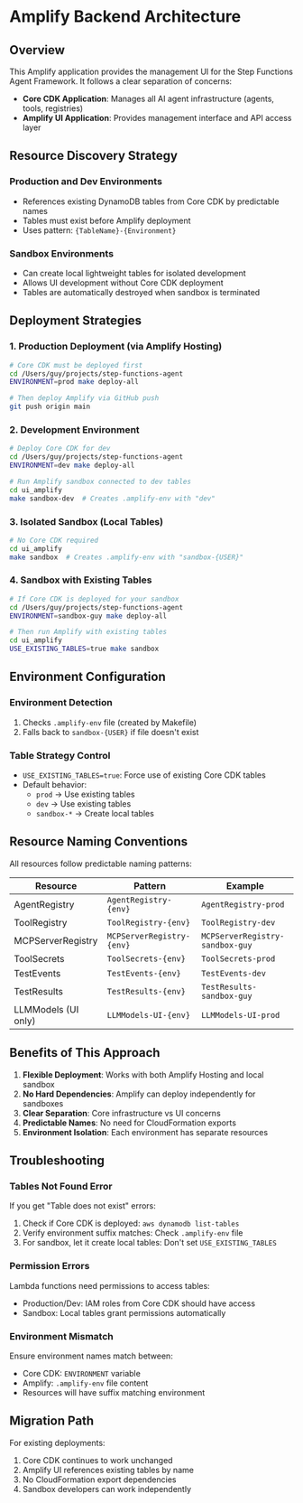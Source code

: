 # Amplify Backend Architecture

## Overview
This Amplify application provides the management UI for the Step Functions Agent Framework. It follows a clear separation of concerns:

- **Core CDK Application**: Manages all AI agent infrastructure (agents, tools, registries)
- **Amplify UI Application**: Provides management interface and API access layer

## Resource Discovery Strategy

### Production and Dev Environments
- References existing DynamoDB tables from Core CDK by predictable names
- Tables must exist before Amplify deployment
- Uses pattern: `{TableName}-{Environment}`

### Sandbox Environments
- Can create local lightweight tables for isolated development
- Allows UI development without Core CDK deployment
- Tables are automatically destroyed when sandbox is terminated

## Deployment Strategies

### 1. Production Deployment (via Amplify Hosting)
```bash
# Core CDK must be deployed first
cd /Users/guy/projects/step-functions-agent
ENVIRONMENT=prod make deploy-all

# Then deploy Amplify via GitHub push
git push origin main
```

### 2. Development Environment
```bash
# Deploy Core CDK for dev
cd /Users/guy/projects/step-functions-agent
ENVIRONMENT=dev make deploy-all

# Run Amplify sandbox connected to dev tables
cd ui_amplify
make sandbox-dev  # Creates .amplify-env with "dev"
```

### 3. Isolated Sandbox (Local Tables)
```bash
# No Core CDK required
cd ui_amplify
make sandbox  # Creates .amplify-env with "sandbox-{USER}"
```

### 4. Sandbox with Existing Tables
```bash
# If Core CDK is deployed for your sandbox
cd /Users/guy/projects/step-functions-agent
ENVIRONMENT=sandbox-guy make deploy-all

# Then run Amplify with existing tables
cd ui_amplify
USE_EXISTING_TABLES=true make sandbox
```

## Environment Configuration

### Environment Detection
1. Checks `.amplify-env` file (created by Makefile)
2. Falls back to `sandbox-{USER}` if file doesn't exist

### Table Strategy Control
- `USE_EXISTING_TABLES=true`: Force use of existing Core CDK tables
- Default behavior:
  - `prod` → Use existing tables
  - `dev` → Use existing tables
  - `sandbox-*` → Create local tables

## Resource Naming Conventions

All resources follow predictable naming patterns:

| Resource | Pattern | Example |
|----------|---------|---------|
| AgentRegistry | `AgentRegistry-{env}` | `AgentRegistry-prod` |
| ToolRegistry | `ToolRegistry-{env}` | `ToolRegistry-dev` |
| MCPServerRegistry | `MCPServerRegistry-{env}` | `MCPServerRegistry-sandbox-guy` |
| ToolSecrets | `ToolSecrets-{env}` | `ToolSecrets-prod` |
| TestEvents | `TestEvents-{env}` | `TestEvents-dev` |
| TestResults | `TestResults-{env}` | `TestResults-sandbox-guy` |
| LLMModels (UI only) | `LLMModels-UI-{env}` | `LLMModels-UI-prod` |

## Benefits of This Approach

1. **Flexible Deployment**: Works with both Amplify Hosting and local sandbox
2. **No Hard Dependencies**: Amplify can deploy independently for sandboxes
3. **Clear Separation**: Core infrastructure vs UI concerns
4. **Predictable Names**: No need for CloudFormation exports
5. **Environment Isolation**: Each environment has separate resources

## Troubleshooting

### Tables Not Found Error
If you get "Table does not exist" errors:
1. Check if Core CDK is deployed: `aws dynamodb list-tables`
2. Verify environment suffix matches: Check `.amplify-env` file
3. For sandbox, let it create local tables: Don't set `USE_EXISTING_TABLES`

### Permission Errors
Lambda functions need permissions to access tables:
- Production/Dev: IAM roles from Core CDK should have access
- Sandbox: Local tables grant permissions automatically

### Environment Mismatch
Ensure environment names match between:
- Core CDK: `ENVIRONMENT` variable
- Amplify: `.amplify-env` file content
- Resources will have suffix matching environment

## Migration Path

For existing deployments:
1. Core CDK continues to work unchanged
2. Amplify UI references existing tables by name
3. No CloudFormation export dependencies
4. Sandbox developers can work independently
